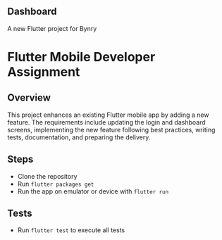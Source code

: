 ## Dashboard

A new Flutter project for Bynry

# Flutter Mobile Developer Assignment
## Overview

This project enhances an existing Flutter mobile app by adding a new feature. The requirements include updating the login and dashboard screens, implementing the new feature following best practices, writing tests, documentation, and preparing the delivery.

## Steps

- Clone the repository
- Run `flutter packages get`
- Run the app on emulator or device with `flutter run`

## Tests

- Run `flutter test` to execute all tests
